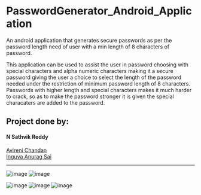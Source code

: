# PasswordGenerator_Android_Application
An android application that generates secure passwords as per the password length need of user with a min length of 8 characters of password.

This application can be used to assist the user in password choosing with special characters and alpha numeric characters making it a secure password giving the user a choice to select the length of the password needed under the restriction of minimum password length of 8 characters.
Passwords with higher length and special characters makes it much harder to crack, so as to make the password stronger it is given the special characaters are added to the password.

## Project done by:
#### N Sathvik Reddy
<a href = "https://github.com/AVIRENI-CHANDAN">Avireni Chandan</a><br>
<a href = "https://github.com/Ethan-Hunt-21">Inguva Anurag Sai</a><br>
<hr>

![image](https://user-images.githubusercontent.com/58340159/125664346-129a763e-a858-49fc-a18e-1d1e53712941.png)
![image](https://user-images.githubusercontent.com/58340159/125664431-218f696b-b50d-44d3-8358-5ab1c38803f8.png)

![image](https://user-images.githubusercontent.com/58340159/125664439-e470c743-6bb4-44be-9ec3-fa9f6551e40c.png)
![image](https://user-images.githubusercontent.com/58340159/125664474-1bfbb5a3-3919-4f52-a645-39f73bb94652.png)
![image](https://user-images.githubusercontent.com/58340159/125664497-0b691e85-1fad-4284-b728-ef41f1170bc7.png)
